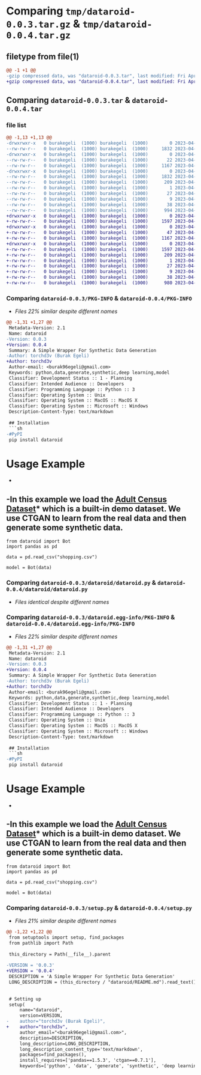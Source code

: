 # Comparing `tmp/dataroid-0.0.3.tar.gz` & `tmp/dataroid-0.0.4.tar.gz`

## filetype from file(1)

```diff
@@ -1 +1 @@
-gzip compressed data, was "dataroid-0.0.3.tar", last modified: Fri Apr 14 09:07:06 2023, max compression
+gzip compressed data, was "dataroid-0.0.4.tar", last modified: Fri Apr 14 09:42:40 2023, max compression
```

## Comparing `dataroid-0.0.3.tar` & `dataroid-0.0.4.tar`

### file list

```diff
@@ -1,13 +1,13 @@
-drwxrwxr-x   0 burakegeli  (1000) burakegeli  (1000)        0 2023-04-14 09:07:06.803331 dataroid-0.0.3/
--rw-rw-r--   0 burakegeli  (1000) burakegeli  (1000)     1832 2023-04-14 09:07:06.803331 dataroid-0.0.3/PKG-INFO
-drwxrwxr-x   0 burakegeli  (1000) burakegeli  (1000)        0 2023-04-14 09:07:06.803331 dataroid-0.0.3/dataroid/
--rw-rw-r--   0 burakegeli  (1000) burakegeli  (1000)       22 2023-04-14 08:04:09.000000 dataroid-0.0.3/dataroid/__init__.py
--rw-rw-r--   0 burakegeli  (1000) burakegeli  (1000)     1167 2023-04-14 08:14:28.000000 dataroid-0.0.3/dataroid/dataroid.py
-drwxrwxr-x   0 burakegeli  (1000) burakegeli  (1000)        0 2023-04-14 09:07:06.803331 dataroid-0.0.3/dataroid.egg-info/
--rw-rw-r--   0 burakegeli  (1000) burakegeli  (1000)     1832 2023-04-14 09:07:06.000000 dataroid-0.0.3/dataroid.egg-info/PKG-INFO
--rw-rw-r--   0 burakegeli  (1000) burakegeli  (1000)      209 2023-04-14 09:07:06.000000 dataroid-0.0.3/dataroid.egg-info/SOURCES.txt
--rw-rw-r--   0 burakegeli  (1000) burakegeli  (1000)        1 2023-04-14 09:07:06.000000 dataroid-0.0.3/dataroid.egg-info/dependency_links.txt
--rw-rw-r--   0 burakegeli  (1000) burakegeli  (1000)       27 2023-04-14 09:07:06.000000 dataroid-0.0.3/dataroid.egg-info/requires.txt
--rw-rw-r--   0 burakegeli  (1000) burakegeli  (1000)        9 2023-04-14 09:07:06.000000 dataroid-0.0.3/dataroid.egg-info/top_level.txt
--rw-rw-r--   0 burakegeli  (1000) burakegeli  (1000)       38 2023-04-14 09:07:06.803331 dataroid-0.0.3/setup.cfg
--rw-rw-r--   0 burakegeli  (1000) burakegeli  (1000)      994 2023-04-14 09:07:02.000000 dataroid-0.0.3/setup.py
+drwxrwxr-x   0 burakegeli  (1000) burakegeli  (1000)        0 2023-04-14 09:42:40.351652 dataroid-0.0.4/
+-rw-rw-r--   0 burakegeli  (1000) burakegeli  (1000)     1597 2023-04-14 09:42:40.351652 dataroid-0.0.4/PKG-INFO
+drwxrwxr-x   0 burakegeli  (1000) burakegeli  (1000)        0 2023-04-14 09:42:40.351652 dataroid-0.0.4/dataroid/
+-rw-rw-r--   0 burakegeli  (1000) burakegeli  (1000)       47 2023-04-14 09:40:53.000000 dataroid-0.0.4/dataroid/__init__.py
+-rw-rw-r--   0 burakegeli  (1000) burakegeli  (1000)     1167 2023-04-14 08:14:28.000000 dataroid-0.0.4/dataroid/dataroid.py
+drwxrwxr-x   0 burakegeli  (1000) burakegeli  (1000)        0 2023-04-14 09:42:40.351652 dataroid-0.0.4/dataroid.egg-info/
+-rw-rw-r--   0 burakegeli  (1000) burakegeli  (1000)     1597 2023-04-14 09:42:40.000000 dataroid-0.0.4/dataroid.egg-info/PKG-INFO
+-rw-rw-r--   0 burakegeli  (1000) burakegeli  (1000)      209 2023-04-14 09:42:40.000000 dataroid-0.0.4/dataroid.egg-info/SOURCES.txt
+-rw-rw-r--   0 burakegeli  (1000) burakegeli  (1000)        1 2023-04-14 09:42:40.000000 dataroid-0.0.4/dataroid.egg-info/dependency_links.txt
+-rw-rw-r--   0 burakegeli  (1000) burakegeli  (1000)       27 2023-04-14 09:42:40.000000 dataroid-0.0.4/dataroid.egg-info/requires.txt
+-rw-rw-r--   0 burakegeli  (1000) burakegeli  (1000)        9 2023-04-14 09:42:40.000000 dataroid-0.0.4/dataroid.egg-info/top_level.txt
+-rw-rw-r--   0 burakegeli  (1000) burakegeli  (1000)       38 2023-04-14 09:42:40.351652 dataroid-0.0.4/setup.cfg
+-rw-rw-r--   0 burakegeli  (1000) burakegeli  (1000)      980 2023-04-14 09:42:21.000000 dataroid-0.0.4/setup.py
```

### Comparing `dataroid-0.0.3/PKG-INFO` & `dataroid-0.0.4/PKG-INFO`

 * *Files 22% similar despite different names*

```diff
@@ -1,31 +1,27 @@
 Metadata-Version: 2.1
 Name: dataroid
-Version: 0.0.3
+Version: 0.0.4
 Summary: A Simple Wrapper For Synthetic Data Generation
-Author: torchd3v (Burak Egeli)
+Author: torchd3v
 Author-email: <burak96egeli@gmail.com>
 Keywords: python,data,generate,synthetic,deep learning,model
 Classifier: Development Status :: 1 - Planning
 Classifier: Intended Audience :: Developers
 Classifier: Programming Language :: Python :: 3
 Classifier: Operating System :: Unix
 Classifier: Operating System :: MacOS :: MacOS X
 Classifier: Operating System :: Microsoft :: Windows
 Description-Content-Type: text/markdown
 
 ## Installation
 ```sh
-#PyPI
 pip install dataroid
 ```
 # Usage Example
-
-In this example we load the [Adult Census Dataset](https://archive.ics.uci.edu/ml/datasets/adult)* which is a built-in demo dataset. We use CTGAN to learn from the real data and then generate some synthetic data.
-
 ```python3
 from dataroid import Bot
 import pandas as pd
 
 data = pd.read_csv("shopping.csv")
 
 model = Bot(data)
```

### Comparing `dataroid-0.0.3/dataroid/dataroid.py` & `dataroid-0.0.4/dataroid/dataroid.py`

 * *Files identical despite different names*

### Comparing `dataroid-0.0.3/dataroid.egg-info/PKG-INFO` & `dataroid-0.0.4/dataroid.egg-info/PKG-INFO`

 * *Files 22% similar despite different names*

```diff
@@ -1,31 +1,27 @@
 Metadata-Version: 2.1
 Name: dataroid
-Version: 0.0.3
+Version: 0.0.4
 Summary: A Simple Wrapper For Synthetic Data Generation
-Author: torchd3v (Burak Egeli)
+Author: torchd3v
 Author-email: <burak96egeli@gmail.com>
 Keywords: python,data,generate,synthetic,deep learning,model
 Classifier: Development Status :: 1 - Planning
 Classifier: Intended Audience :: Developers
 Classifier: Programming Language :: Python :: 3
 Classifier: Operating System :: Unix
 Classifier: Operating System :: MacOS :: MacOS X
 Classifier: Operating System :: Microsoft :: Windows
 Description-Content-Type: text/markdown
 
 ## Installation
 ```sh
-#PyPI
 pip install dataroid
 ```
 # Usage Example
-
-In this example we load the [Adult Census Dataset](https://archive.ics.uci.edu/ml/datasets/adult)* which is a built-in demo dataset. We use CTGAN to learn from the real data and then generate some synthetic data.
-
 ```python3
 from dataroid import Bot
 import pandas as pd
 
 data = pd.read_csv("shopping.csv")
 
 model = Bot(data)
```

### Comparing `dataroid-0.0.3/setup.py` & `dataroid-0.0.4/setup.py`

 * *Files 21% similar despite different names*

```diff
@@ -1,22 +1,22 @@
 from setuptools import setup, find_packages
 from pathlib import Path
 
 this_directory = Path(__file__).parent
 
-VERSION = '0.0.3'
+VERSION = '0.0.4'
 DESCRIPTION = 'A Simple Wrapper For Synthetic Data Generation'
 LONG_DESCRIPTION = (this_directory / "dataroid/README.md").read_text()
 
 
 # Setting up
 setup(
     name="dataroid",
     version=VERSION,
-    author="torchd3v (Burak Egeli)",
+    author="torchd3v",
     author_email="<burak96egeli@gmail.com>",
     description=DESCRIPTION,
     long_description=LONG_DESCRIPTION,
     long_description_content_type='text/markdown',
     packages=find_packages(),
     install_requires=['pandas==1.5.3', 'ctgan==0.7.1'],
     keywords=['python', 'data', 'generate', 'synthetic', 'deep learning', 'model'],
```


